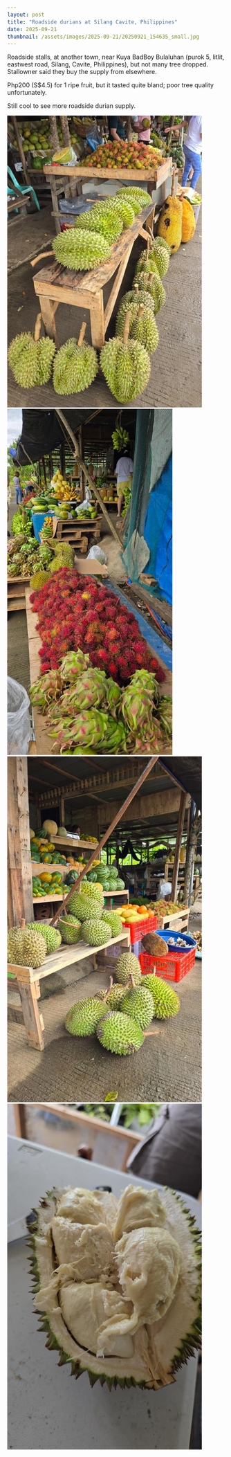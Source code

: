 ```yaml
---
layout: post
title: "Roadside durians at Silang Cavite, Philippines"
date: 2025-09-21
thumbnail: /assets/images/2025-09-21/20250921_154635_small.jpg
---
```


Roadside stalls, at another town, near Kuya BadBoy Bulaluhan (purok 5, litlit, eastwest road, Silang, Cavite, Philippines), but not many tree dropped. Stallowner said they buy the supply from elsewhere.

Php200 (S$4.5) for 1 ripe fruit, but it tasted quite bland; poor tree quality unfortunately.

Still cool to see more roadside durian supply.

<img src="/assets/images/2025-09-21/20250921_154635_small.jpg" class="small-img" alt="silang_stall">
<img src="/assets/images/2025-09-21/20250921_154903_small.jpg" class="small-img" alt="silang_stall">
<img src="/assets/images/2025-09-21/20250921_155218_small.jpg" class="small-img" alt="silang_stall">
<img src="/assets/images/2025-09-21/20250921_155915_small.jpg" class="small-img" alt="silang_stall">



